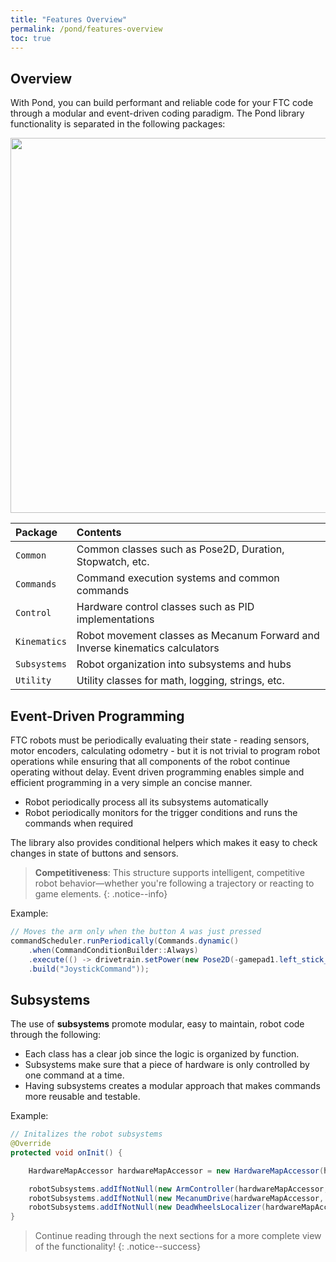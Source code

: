 ```yaml
---
title: "Features Overview"
permalink: /pond/features-overview
toc: true
---
```

## Overview

With Pond, you can build performant and reliable code for your FTC code through a modular and event-driven coding paradigm. The Pond library functionality is separated in the following packages:

<img src="/images/pond/pond-packages.png" width="600" style="display: block; margin: 0 auto;" />

| Package      | Contents                                                                     |
| :----------- | :--------------------------------------------------------------------------- |
| `Common`     | Common classes such as Pose2D, Duration, Stopwatch, etc.                     |
| `Commands`   | Command execution systems and common commands                                |
| `Control`    | Hardware control classes such as PID implementations                         |
| `Kinematics` | Robot movement classes as Mecanum Forward and Inverse kinematics calculators |
| `Subsystems` | Robot organization into subsystems and hubs                                  |
| `Utility`    | Utility classes for math, logging, strings, etc.                             |

## Event-Driven Programming

FTC robots must be periodically evaluating their state - reading sensors, motor encoders, calculating odometry - but it is not trivial to program robot operations while ensuring that all components of the robot continue operating without delay. Event driven programming enables simple and efficient programming in a very simple an concise manner.

* Robot periodically process all its subsystems automatically
* Robot periodically monitors for the trigger conditions and runs the commands when required

The library also provides conditional helpers which makes it easy to check changes in state of buttons and sensors.

> **Competitiveness**: This structure supports intelligent, competitive robot behavior—whether you're following a trajectory or reacting to game elements.
{: .notice--info}

Example:

```java
// Moves the arm only when the button A was just pressed
commandScheduler.runPeriodically(Commands.dynamic()
    .when(CommandConditionBuilder::Always)
    .execute(() -> drivetrain.setPower(new Pose2D(-gamepad1.left_stick_y, -gamepad1.left_stick_x, -gamepad1.right_stick_x)))
    .build("JoystickCommand"));
```

## Subsystems

The use of **subsystems** promote modular, easy to maintain, robot code through the following:

* Each class has a clear job since the logic is organized by function.
* Subsystems make sure that a piece of hardware is only controlled by one command at a time.
* Having subsystems creates a modular approach that makes commands more reusable and testable.

Example:

```java
// Initalizes the robot subsystems
@Override
protected void onInit() {

    HardwareMapAccessor hardwareMapAccessor = new HardwareMapAccessor(hardwareMap);

    robotSubsystems.addIfNotNull(new ArmController(hardwareMapAccessor, logger));
    robotSubsystems.addIfNotNull(new MecanumDrive(hardwareMapAccessor, logger));
    robotSubsystems.addIfNotNull(new DeadWheelsLocalizer(hardwareMapAccessor, logger));
}
```

> Continue reading through the next sections for a more complete view of the functionality!
{: .notice--success}
